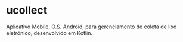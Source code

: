 # ucollect
Aplicativo Mobile, O.S. Android, para gerenciamento de coleta de lixo eletrônico, desenvolvido em Kotlin.

